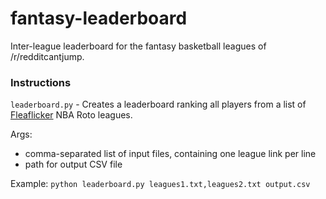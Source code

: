 # fantasy-leaderboard
Inter-league leaderboard for the fantasy basketball leagues of /r/redditcantjump.

### Instructions

`leaderboard.py` - Creates a leaderboard ranking all players from a list of [Fleaflicker](https://www.fleaflicker.com/nba) NBA Roto leagues.

Args:
- comma-separated list of input files, containing one league link per line
- path for output CSV file

Example: `python leaderboard.py leagues1.txt,leagues2.txt output.csv`
